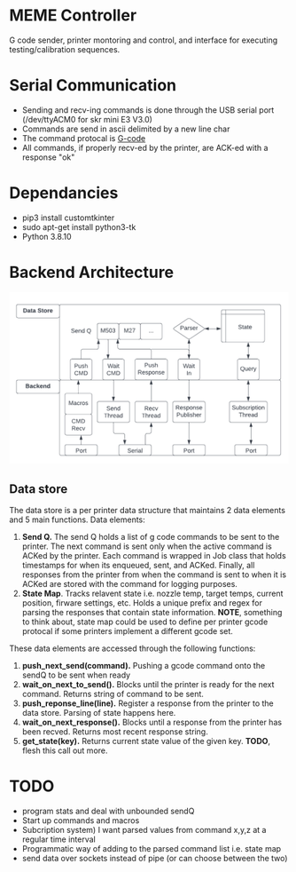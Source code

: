 # MEME Controller

G code sender, printer montoring and control, and interface for executing testing/calibration sequences.

# Serial Communication

* Sending and recv-ing commands is done through the USB serial port (/dev/ttyACM0 for skr mini E3 V3.0)
* Commands are send in ascii delimited by a new line char
* The command protocal is [G-code](../marlin/Marlin_Docs/_gcode/)
* All commands, if properly recv-ed by the printer, are ACK-ed with a response "ok" 

# Dependancies
* pip3 install customtkinter
* sudo apt-get install python3-tk
* Python 3.8.10

# Backend Architecture

![alt text](MEME_Backend.png)

## Data store
The data store is a per printer data structure that maintains 2 data elements and 5 main functions. Data elements:

1) **Send Q.** The send Q holds a list of g code commands to be sent to the printer. The next command is sent only when the active command is ACKed by the printer. Each command is wrapped in Job class that holds timestamps for when its enqueued, sent, and ACKed. Finally, all responses from the printer from when the command is sent to when it is ACKed are stored with the command for logging purposes.
2) **State Map**. Tracks relavent state i.e. nozzle temp, target temps, current position, firware settings, etc. Holds a unique prefix and regex for parsing the responses that contain state information. **NOTE**, something to think about, state map could be used to define per printer gcode protocal if some printers implement a different gcode set.

These data elements are accessed through the following functions:

1) **push_next_send(command).** Pushing a gcode command onto the sendQ to be sent when ready
2) **wait_on_next_to_send().** Blocks until the printer is ready for the next command. Returns string of command to be sent.
3) **push_reponse_line(line).** Register a response from the printer to the data store. Parsing of state happens here.
4) **wait_on_next_response().** Blocks until a response from the printer has been recved. Returns most recent response string.
5) **get_state(key).** Returns current state value of the given key. **TODO**, flesh this call out more.

# TODO
* program stats and deal with unbounded sendQ
* Start up commands and macros
* Subcription system) I want parsed values from command x,y,z at a regular time interval
* Programmatic way of adding to the parsed command list i.e. state map
* send data over sockets instead of pipe (or can choose between the two)